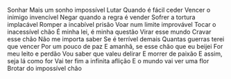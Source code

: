 Sonhar
Mais um sonho impossível
Lutar
Quando é fácil ceder
Vencer o inimigo invencível
Negar quando a regra é vender
Sofrer a tortura implacável
Romper a incabível prisão
Voar num limite improvável
Tocar o inacessível chão
É minha lei, é minha questão
Virar esse mundo
Cravar esse chão
Não me importa saber
Se é terrível demais
Quantas guerras terei que vencer
Por um pouco de paz
E amanhã, se esse chão que eu beijei
For meu leito e perdão
Vou saber que valeu delirar
E morrer de paixão
E assim, seja lá como for
Vai ter fim a infinita aflição
E o mundo vai ver uma flor
Brotar do impossível chão
